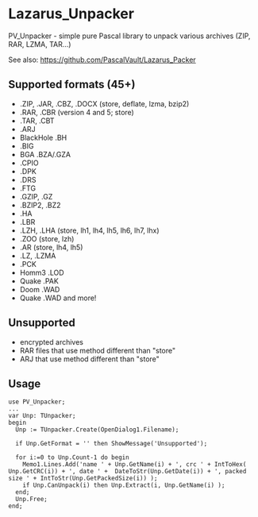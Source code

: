 # Lazarus_Unpacker
PV_Unpacker - simple pure Pascal library to unpack various archives (ZIP, RAR, LZMA, TAR...)

See also:
https://github.com/PascalVault/Lazarus_Packer

## Supported formats (45+) ##
- .ZIP, .JAR, .CBZ, .DOCX (store, deflate, lzma, bzip2)
- .RAR, .CBR (version 4 and 5; store)
- .TAR, .CBT
- .ARJ
- BlackHole .BH
- .BIG
- BGA .BZA/.GZA
- .CPIO
- .DPK
- .DRS
- .FTG
- .GZIP, .GZ
- .BZIP2, .BZ2
- .HA
- .LBR
- .LZH, .LHA (store, lh1, lh4, lh5, lh6, lh7, lhx)
- .ZOO (store, lzh)
- .AR (store, lh4, lh5)
- .LZ, .LZMA
- .PCK
- Homm3 .LOD
- Quake .PAK
- Doom .WAD
- Quake .WAD
and more!

## Unsupported ###
- encrypted archives
- RAR files that use method different than "store"
- ARJ that use method different than "store"

## Usage ###
    use PV_Unpacker;
    ...
    var Unp: TUnpacker;
    begin
      Unp := TUnpacker.Create(OpenDialog1.Filename);
    
      if Unp.GetFormat = '' then ShowMessage('Unsupported');
    
      for i:=0 to Unp.Count-1 do begin
        Memo1.Lines.Add('name ' + Unp.GetName(i) + ', crc ' + IntToHex( Unp.GetCRC(i)) + ', date ' +  DateToStr(Unp.GetDate(i)) + ', packed size ' + IntToStr(Unp.GetPackedSize(i)) );
        if Unp.CanUnpack(i) then Unp.Extract(i, Unp.GetName(i) );        
      end;
      Unp.Free;
    end;  
